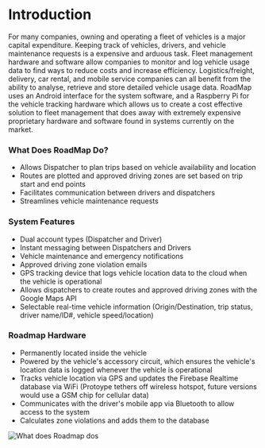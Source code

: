 # Introduction #

For many companies, owning and operating a fleet of vehicles is a major capital expenditure.  Keeping track of vehicles, drivers, and vehicle maintenance requests is a expensive and arduous task. Fleet management hardware and software allow companies to monitor and  log vehicle usage data to find ways to reduce costs and increase efficiency.  Logistics/freight, delivery, car rental, and mobile service companies can all benefit from the ability to analyse, retrieve and store detailed vehicle usage data.  RoadMap uses an Android interface for the system software, and a Raspberry Pi for the vehicle tracking hardware which allows us to create a cost effective solution to fleet management that does away with extremely expensive proprietary hardware and software found in systems currently on the market. 

### What Does RoadMap Do? ###

* Allows Dispatcher to plan trips based on vehicle availability and location
* Routes are plotted and approved driving zones are set based on trip start and end points
* Facilitates communication between drivers and dispatchers
* Streamlines vehicle maintenance requests

### System Features ###

* Dual account types (Dispatcher and Driver)
* Instant messaging between Dispatchers and Drivers
* Vehicle maintenance and emergency notifications
* Approved driving zone violation emails
* GPS tracking device that logs vehicle location data to the cloud when the vehicle is operational
* Allows dispatchers to create routes and approved driving zones with the Google Maps API
* Selectable real-time vehicle information (Origin/Destination, trip status, driver name/ID#, vehicle speed/location)


### Roadmap Hardware ###

* Permanently located inside the vehicle
* Powered by the vehicle's accessory circuit, which ensures the vehicle's location data is logged whenever the vehicle is operational
* Tracks vehicle location via GPS and updates the Firebase Realtime database via WiFi (Protoype tethers off wireless hotspot, future versions would use a GSM chip for cellular data)
* Communicates with the driver's mobile app via Bluetooth to allow access to the system 
* Calculates zone violations and adds them to the database

![What does Roadmap do](graphics/What_does_roadmap_do.png)s